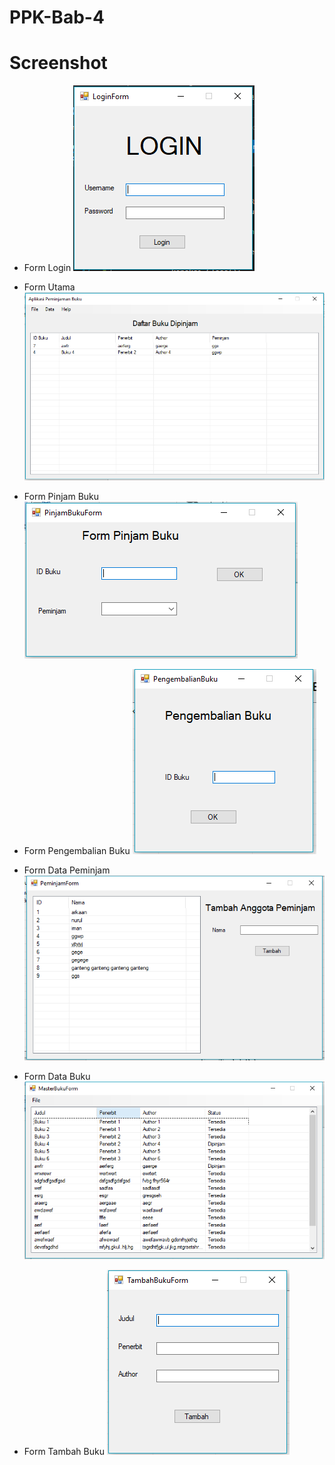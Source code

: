 # PPK-Bab-4

# Screenshot

-	Form Login
 ![Preview](https://raw.githubusercontent.com/arkaanni/PPK-Bab-4/master/Bab%204/SS/login.png)

-	Form Utama
 ![Preview](https://raw.githubusercontent.com/arkaanni/PPK-Bab-4/master/Bab%204/SS/form_utama.png)

-	Form Pinjam Buku
 ![Preview](https://raw.githubusercontent.com/arkaanni/PPK-Bab-4/master/Bab%204/SS/form_pinjam_buku.png)

-	Form Pengembalian Buku
 ![Preview](https://raw.githubusercontent.com/arkaanni/PPK-Bab-4/master/Bab%204/SS/form_pengembalian_buku.png)

-	Form Data Peminjam
 ![Preview](https://raw.githubusercontent.com/arkaanni/PPK-Bab-4/master/Bab%204/SS/form_data_peminjam.png)

-	Form Data Buku
 ![Preview](https://raw.githubusercontent.com/arkaanni/PPK-Bab-4/master/Bab%204/SS/form_data_buku.png)

-	Form Tambah Buku
![Preview](https://raw.githubusercontent.com/arkaanni/PPK-Bab-4/master/Bab%204/SS/form_tambah_buku.png)

